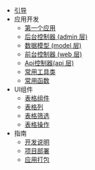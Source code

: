 - [引导](/guide/)
- 应用开发
  - [第一个应用](/dev/)
  - [后台控制器 (admin 层)](/dev/admin)
  - [数据模型 (model 层)](/dev/model)
  - [前台控制器 (web 层)](/dev/web)
  - [Api控制器(api 层)](/dev/api)
  - [常用工具类](/dev/util)
  - [常用函数](/dev/function)
- UI组件
  - [表格组件](/ui/)
  - [表格列](/ui/col)
  - [表格筛选](/ui/filter)
  - [表格操作](/ui/action)
- 指南
  - [开发说明](/dev/base)
  - [项目部署](/guide/helper)
  - [应用打包](/guide/package)

